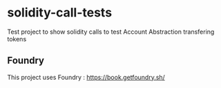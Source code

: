 # solidity-call-tests

Test project to show solidity calls to test Account Abstraction transfering tokens

## Foundry

This project uses Foundry : https://book.getfoundry.sh/
